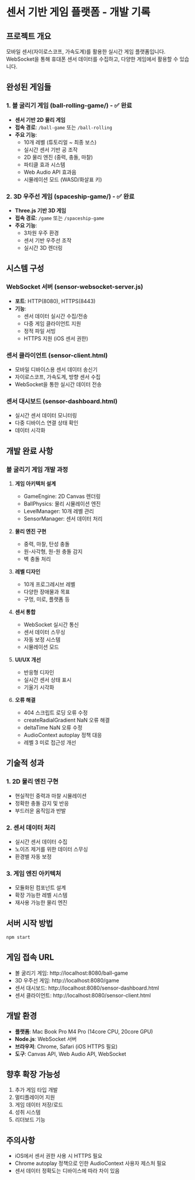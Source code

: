 # 센서 기반 게임 플랫폼 - 개발 기록

## 프로젝트 개요
모바일 센서(자이로스코프, 가속도계)를 활용한 실시간 게임 플랫폼입니다. WebSocket을 통해 휴대폰 센서 데이터를 수집하고, 다양한 게임에서 활용할 수 있습니다.

## 완성된 게임들

### 1. 볼 굴리기 게임 (ball-rolling-game/) - ✅ 완료
- **센서 기반 2D 물리 게임**
- **접속 경로**: `/ball-game` 또는 `/ball-rolling`
- **주요 기능**:
  - 10개 레벨 (튜토리얼 ~ 최종 보스)
  - 실시간 센서 기반 공 조작
  - 2D 물리 엔진 (중력, 충돌, 마찰)
  - 파티클 효과 시스템
  - Web Audio API 효과음
  - 시뮬레이션 모드 (WASD/화살표 키)

### 2. 3D 우주선 게임 (spaceship-game/) - ✅ 완료  
- **Three.js 기반 3D 게임**
- **접속 경로**: `/game` 또는 `/spaceship-game`
- **주요 기능**:
  - 3차원 우주 환경
  - 센서 기반 우주선 조작
  - 실시간 3D 렌더링

## 시스템 구성

### WebSocket 서버 (sensor-websocket-server.js)
- **포트**: HTTP(8080), HTTPS(8443)
- **기능**: 
  - 센서 데이터 실시간 수집/전송
  - 다중 게임 클라이언트 지원
  - 정적 파일 서빙
  - HTTPS 지원 (iOS 센서 권한)

### 센서 클라이언트 (sensor-client.html)
- 모바일 디바이스용 센서 데이터 송신기
- 자이로스코프, 가속도계, 방향 센서 수집
- WebSocket을 통한 실시간 데이터 전송

### 센서 대시보드 (sensor-dashboard.html)
- 실시간 센서 데이터 모니터링
- 다중 디바이스 연결 상태 확인
- 데이터 시각화

## 개발 완료 사항

### 볼 굴리기 게임 개발 과정
1. **게임 아키텍처 설계**
   - GameEngine: 2D Canvas 렌더링
   - BallPhysics: 물리 시뮬레이션 엔진
   - LevelManager: 10개 레벨 관리
   - SensorManager: 센서 데이터 처리

2. **물리 엔진 구현**
   - 중력, 마찰, 탄성 충돌
   - 원-사각형, 원-원 충돌 감지
   - 벽 충돌 처리

3. **레벨 디자인**
   - 10개 프로그레시브 레벨
   - 다양한 장애물과 목표
   - 구멍, 미로, 플랫폼 등

4. **센서 통합**
   - WebSocket 실시간 통신
   - 센서 데이터 스무싱
   - 자동 보정 시스템
   - 시뮬레이션 모드

5. **UI/UX 개선**
   - 반응형 디자인
   - 실시간 센서 상태 표시
   - 기울기 시각화

6. **오류 해결**
   - 404 스크립트 로딩 오류 수정
   - createRadialGradient NaN 오류 해결
   - deltaTime NaN 오류 수정
   - AudioContext autoplay 정책 대응
   - 레벨 3 미로 접근성 개선

## 기술적 성과

### 1. 2D 물리 엔진 구현
- 현실적인 중력과 마찰 시뮬레이션
- 정확한 충돌 감지 및 반응
- 부드러운 움직임과 반발

### 2. 센서 데이터 처리
- 실시간 센서 데이터 수집
- 노이즈 제거를 위한 데이터 스무싱
- 환경별 자동 보정

### 3. 게임 엔진 아키텍처
- 모듈화된 컴포넌트 설계
- 확장 가능한 레벨 시스템
- 재사용 가능한 물리 엔진

## 서버 시작 방법
```bash
npm start
```

## 게임 접속 URL
- 볼 굴리기 게임: http://localhost:8080/ball-game
- 3D 우주선 게임: http://localhost:8080/game
- 센서 대시보드: http://localhost:8080/sensor-dashboard.html
- 센서 클라이언트: http://localhost:8080/sensor-client.html

## 개발 환경
- **플랫폼**: Mac Book Pro M4 Pro (14core CPU, 20core GPU)
- **Node.js**: WebSocket 서버
- **브라우저**: Chrome, Safari (iOS HTTPS 필요)
- **도구**: Canvas API, Web Audio API, WebSocket

## 향후 확장 가능성
1. 추가 게임 타입 개발
2. 멀티플레이어 지원
3. 게임 데이터 저장/로드
4. 성취 시스템
5. 리더보드 기능

## 주의사항
- iOS에서 센서 권한 사용 시 HTTPS 필요
- Chrome autoplay 정책으로 인한 AudioContext 사용자 제스처 필요
- 센서 데이터 정확도는 디바이스에 따라 차이 있음
